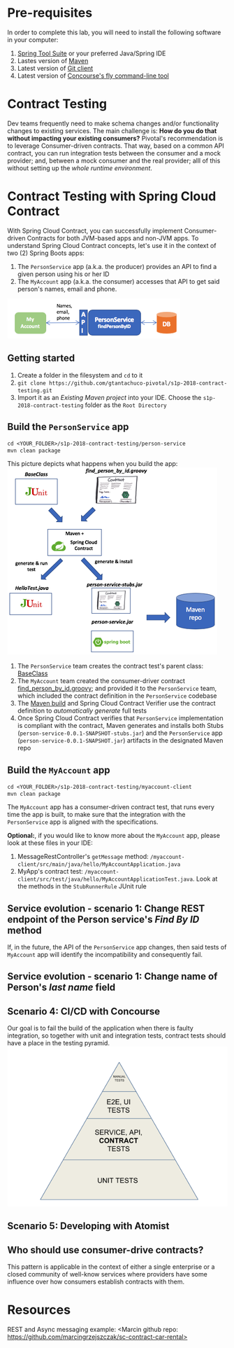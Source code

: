# Pre-requisites
In order to complete this lab, you will need to install the following software in your computer:
1) [Spring Tool Suite](https://spring.io/tools) or your preferred Java/Spring IDE
1) Lastes version of [Maven](https://maven.apache.org/)
1) Latest version of [Git client](https://git-scm.com/)
1) Latest version of [Concourse's fly command-line tool](https://github.com/concourse/fly)

# Contract Testing
Dev teams frequently need to make schema changes and/or functionality changes to existing services.
The main challenge is: __How do you do that without impacting your existing consumers?__ Pivotal's recommendation is to leverage Consumer-driven contracts. That way, based on a common API contract, you can run integration tests between the consumer and a mock provider; and, between a mock consumer and the real provider; alll of this without setting up the _whole runtime environment_. 

# Contract Testing with Spring Cloud Contract
With Spring Cloud Contract, you can successfully implement Consumer-driven Contracts for both JVM-based apps and non-JVM apps. To understand Spring Cloud Contract concepts, let's use it in the context of two (2) Spring Boots apps:

1) The `PersonService` app (a.k.a. the producer) provides an API to find a given person using his or her ID
1) The `MyAccount` app (a.k.a. the consumer) accesses that API to get said person's names, email and phone. 

![The System](TheSystem.png)

## Getting started
1) Create a folder in the filesystem and `cd` to it
1) `git clone https://github.com/gtantachuco-pivotal/s1p-2018-contract-testing.git`
1) Import it as an _Existing Maven project_ into your IDE. Choose the `s1p-2018-contract-testing` folder as the `Root Directory`

## Build the `PersonService` app
```
cd <YOUR_FOLDER>/s1p-2018-contract-testing/person-service
mvn clean package
```
This picture depicts what happens when you build the app:
![build-person-service](build-person-service.png)

1) The `PersonService` team creates the contract test's parent class: [BaseClass](person-service/src/test/java/hello/BaseClass.java)
1) The `MyAccount` team created the consumer-driver contract [find_person_by_id.groovy](person-service/src/test/resources/contracts/hello/find_person_by_id.groovy); and provided it to the `PersonService` team, which included the contract definition in the `PersonService` codebase
1) The [Maven build](person-service/pom.xml) and Spring Cloud Contract Verifier use the contract definition to _automatically generate_ full tests
1) Once Spring Cloud Contract verifies that `PersonService` implementation is compliant with the contract, Maven generates and installs both Stubs (`person-service-0.0.1-SNAPSHOT-stubs.jar`) and the `PersonService` app (`person-service-0.0.1-SNAPSHOT.jar`) artifacts in the designated Maven repo

## Build the `MyAccount` app
```
cd <YOUR_FOLDER>/s1p-2018-contract-testing/myaccount-client
mvn clean package
```
The `MyAccount` app has a consumer-driven contract test, that runs every time the app is built, to make sure that the integration with the `PersonService` app is aligned with the specifications. 

__Optional:__, if you would like to know more about the `MyAccount` app, please look at these files in your IDE:
1) MessageRestController's `getMessage` method: `/myaccount-client/src/main/java/hello/MyAccountApplication.java`
1) MyApp's contract test: `/myaccount-client/src/test/java/hello/MyAccountApplicationTest.java`. Look at the methods in the `StubRunnerRule` JUnit rule

## Service evolution - scenario 1: Change REST endpoint of the Person service's _Find By ID_ method
If, in the future, the API of the `PersonService` app changes, then said tests of `MyAccount` app will identify the incompatibility and consequently fail.


## Service evolution - scenario 1: Change name of Person's _last name_ field

## Scenario 4: CI/CD with Concourse
Our goal is to fail the build of the application when there is faulty integration, so together with unit and integration tests, contract tests should have a place in the testing pyramid.
![Test Pyramid](testing_pyramid.png)

## Scenario 5: Developing with Atomist

## Who should use consumer-drive contracts?
This pattern is applicable in the context of either a single enterprise or a closed community of well-know services where providers have some influence over how consumers establish contracts with them.


# Resources
REST and Async messaging example: <Marcin github repo: https://github.com/marcingrzejszczak/sc-contract-car-rental>
